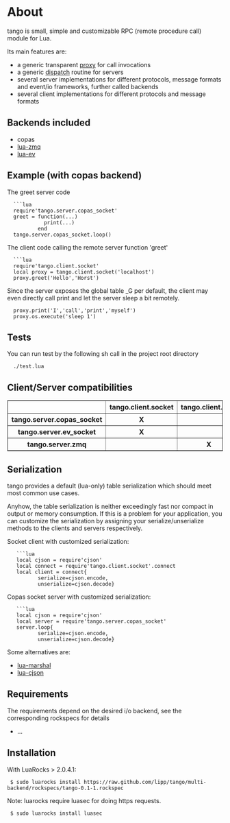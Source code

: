 About
=======

tango is small, simple and customizable RPC (remote procedure call)
module for Lua.

Its main features are:

* a generic transparent [proxy](https://github.com/lipp/tango/blob/multi-backend/tango/proxy.lua) for call invocations
* a generic [dispatch](https://github.com/lipp/tango/blob/multi-backend/tango/dispatch.lua) routine for servers
* several server implementations for different protocols, message formats and event/io
frameworks, further called backends
* several client implementations for different protocols and message formats


Backends included
---------------------

* copas  
* [lua-zmq](https://github.com/Neopallium/lua-zmq)
* [lua-ev](https://github.com/brimworks/lua-ev)

Example (with copas backend)
--------------------------------
The greet server code 

      ```lua
      require'tango.server.copas_socket'
      greet = function(...)
                print(...)
              end         
      tango.server.copas_socket.loop()


The client code calling the remote server function 'greet'
      
      ```lua
      require'tango.client.socket'
      local proxy = tango.client.socket('localhost')
      proxy.greet('Hello','Horst')

Since the server exposes the global table _G per default, the client may even
directly call print and let the server sleep a bit remotely.

      proxy.print('I','call','print','myself')         
      proxy.os.execute('sleep 1')

Tests
------

You can run test by the following sh call in the project root directory

      ./test.lua

Client/Server compatibilities
-----------------------------

<table border="1">               
        <tr>
                <th></th><th>tango.client.socket</th><th>tango.client.zmq</th>
        </tr>
        <tr>
                <th>tango.server.copas_socket</th><th>X</th><th></th>
        </tr>
        <tr>
                <th>tango.server.ev_socket</th><th>X</th><th></th>
        </tr>
        <tr>
                <th>tango.server.zmq</th><th></th><th>X</th>
        </tr>
</table>


Serialization
-------------
tango provides a default (lua-only) table serialization which should
meet most common use cases.

Anyhow, the table serialization is neither exceedingly fast nor
compact in output or memory consumption. If this is a problem for your application, you can
customize the serialization by assigning your serialize/unserialize
methods to the clients and servers respectively.

Socket client with customized serialization:

       ```lua
       local cjson = require'cjson'
       local connect = require'tango.client.socket'.connect
       local client = connect{
              serialize=cjson.encode,
              unserialize=cjson.decode}

Copas socket server with customized serialization:

       ```lua
       local cjson = require'cjson'
       local server = require'tango.server.copas_socket'
       server.loop{
              serialize=cjson.encode,
              unserialize=cjson.decode}

Some alternatives are:

* [lua-marshal](https://github.com/richardhundt/lua-marshal)
* [lua-cjson](http://www.kyne.com.au/~mark/software/lua-cjson.php)

Requirements
------------

The requirements depend on the desired i/o backend, see the
corresponding rockspecs for details

  * ...


Installation
-------------
With LuaRocks > 2.0.4.1:

     $ sudo luarocks install https://raw.github.com/lipp/tango/multi-backend/rockspecs/tango-0.1-1.rockspec

Note: luarocks require luasec for doing https requests.

     $ sudo luarocks install luasec
